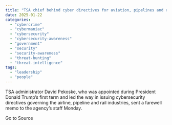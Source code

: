 ```yaml
---
title: "TSA chief behind cyber directives for aviation, pipelines and rail ousted by Trump team"
date: 2025-01-22
categories: 
  - "cybercrime"
  - "cybermaniac"
  - "cybersecurity"
  - "cybersecurity-awareness"
  - "government"
  - "security"
  - "security-awareness"
  - "threat-hunting"
  - "threat-intelligence"
tags: 
  - "leadership"
  - "people"
---
```


TSA administrator David Pekoske, who was appointed during President Donald Trump’s first term and led the way in issuing cybersecurity directives governing the airline, pipeline and rail industries, sent a farewell memo to the agency’s staff Monday.

Go to Source
